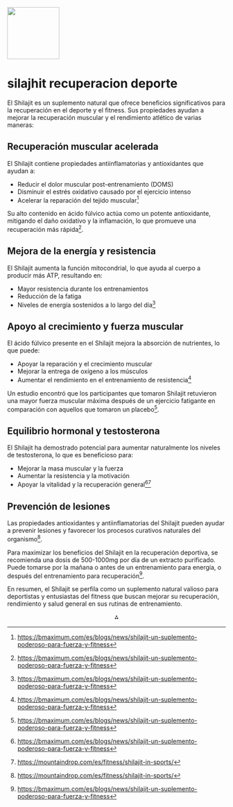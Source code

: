 <img src="https://r2cdn.perplexity.ai/pplx-full-logo-primary-dark%402x.png" class="logo" width="120"/>

# silajhit recuperacion deporte

El Shilajit es un suplemento natural que ofrece beneficios significativos para la recuperación en el deporte y el fitness. Sus propiedades ayudan a mejorar la recuperación muscular y el rendimiento atlético de varias maneras:

## Recuperación muscular acelerada

El Shilajit contiene propiedades antiinflamatorias y antioxidantes que ayudan a:

- Reducir el dolor muscular post-entrenamiento (DOMS)
- Disminuir el estrés oxidativo causado por el ejercicio intenso
- Acelerar la reparación del tejido muscular[^1]

Su alto contenido en ácido fúlvico actúa como un potente antioxidante, mitigando el daño oxidativo y la inflamación, lo que promueve una recuperación más rápida[^1].

## Mejora de la energía y resistencia

El Shilajit aumenta la función mitocondrial, lo que ayuda al cuerpo a producir más ATP, resultando en:

- Mayor resistencia durante los entrenamientos
- Reducción de la fatiga
- Niveles de energía sostenidos a lo largo del día[^1]


## Apoyo al crecimiento y fuerza muscular

El ácido fúlvico presente en el Shilajit mejora la absorción de nutrientes, lo que puede:

- Apoyar la reparación y el crecimiento muscular
- Mejorar la entrega de oxígeno a los músculos
- Aumentar el rendimiento en el entrenamiento de resistencia[^1]

Un estudio encontró que los participantes que tomaron Shilajit retuvieron una mayor fuerza muscular máxima después de un ejercicio fatigante en comparación con aquellos que tomaron un placebo[^1].

## Equilibrio hormonal y testosterona

El Shilajit ha demostrado potencial para aumentar naturalmente los niveles de testosterona, lo que es beneficioso para:

- Mejorar la masa muscular y la fuerza
- Aumentar la resistencia y la motivación
- Apoyar la vitalidad y la recuperación general[^1][^2]


## Prevención de lesiones

Las propiedades antioxidantes y antiinflamatorias del Shilajit pueden ayudar a prevenir lesiones y favorecer los procesos curativos naturales del organismo[^2].

Para maximizar los beneficios del Shilajit en la recuperación deportiva, se recomienda una dosis de 500-1000mg por día de un extracto purificado. Puede tomarse por la mañana o antes de un entrenamiento para energía, o después del entrenamiento para recuperación[^1].

En resumen, el Shilajit se perfila como un suplemento natural valioso para deportistas y entusiastas del fitness que buscan mejorar su recuperación, rendimiento y salud general en sus rutinas de entrenamiento.

<div style="text-align: center">⁂</div>

[^1]: https://bmaximum.com/es/blogs/news/shilajit-un-suplemento-poderoso-para-fuerza-y-fitness

[^2]: https://mountaindrop.com/es/fitness/shilajit-in-sports/

[^3]: https://fitnesszoneonline.es/blogs/noticias/descubre-los-beneficios-del-shilajit

[^4]: https://www.vitobest.com/blog/shilajit-himalaya/

[^5]: https://www.cuerpomente.com/salud-natural/terapias-naturales/shilajit-que-es-y-para-que-sirve_12026

[^6]: https://www.mastersofshilajit-official.com/es/blogs/news/shilajit-un-aliado-natural-para-el-deporte-y-la-fitness

[^7]: https://www.instagram.com/marcelolealevoke/reel/DEB5LnbSZwv/

[^8]: https://cerrefit.es/inicio/7098-shilajit-60caps-vitobest-8436594151460.html

